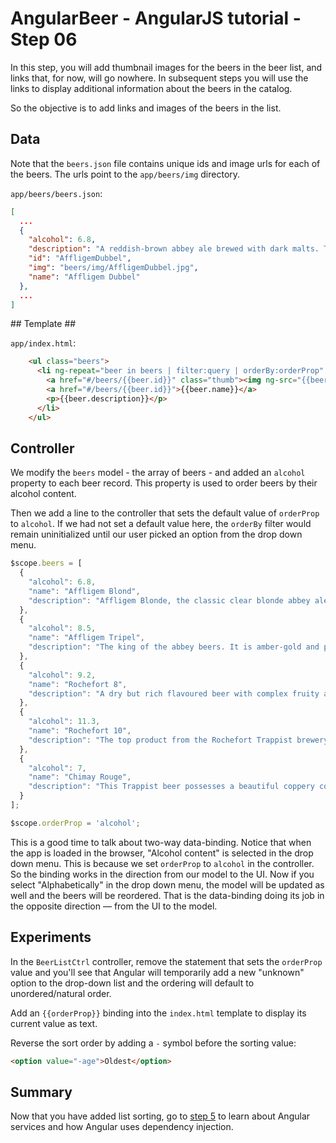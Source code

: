 # AngularBeer - AngularJS tutorial - Step 06 #

In this step, you will add thumbnail images for the beers in the beer list, and links that, for now, will go nowhere. In subsequent steps you will use the links to display additional information about the beers in the catalog.

So the objective is to add links and images of the beers in the list.

## Data ##

Note that the `beers.json` file contains unique ids and image urls for each of the beers. The urls point to the `app/beers/img` directory.

`app/beers/beers.json`:

```json
[
  ...
  {
    "alcohol": 6.8,
    "description": "A reddish-brown abbey ale brewed with dark malts. The secondary fermentation gives a fruity aroma and a unique spicy character with a distinctive aftertaste. Secondary fermentation in the bottle.",
    "id": "AffligemDubbel",
    "img": "beers/img/AffligemDubbel.jpg",
    "name": "Affligem Dubbel"
  },
  ...
]
```


## Template ##


`app/index.html`:

```html
    <ul class="beers">
      <li ng-repeat="beer in beers | filter:query | orderBy:orderProp" class="thumbnail">
        <a href="#/beers/{{beer.id}}" class="thumb"><img ng-src="{{beer.img}}"></a>
        <a href="#/beers/{{beer.id}}">{{beer.name}}</a>
        <p>{{beer.description}}</p>
      </li>
    </ul>
```


## Controller ##

We modify the `beers` model - the array of beers - and added an `alcohol` property to each beer record. This property is used to order beers by their alcohol content.

Then we add a line to the controller that sets the default value of `orderProp` to `alcohol`. If we had not set a default value here, the `orderBy` filter would remain uninitialized until our user picked an option from the drop down menu.

```javascript
$scope.beers = [
  {
    "alcohol": 6.8,
    "name": "Affligem Blond",
    "description": "Affligem Blonde, the classic clear blonde abbey ale, with a gentle roundness and 6.8% alcohol. Low on bitterness, it is eminently drinkable."
  },
  {
    "alcohol": 8.5,
    "name": "Affligem Tripel",
    "description": "The king of the abbey beers. It is amber-gold and pours with a deep head and original aroma, delivering a complex, full bodied flavour. Pure enjoyment! Secondary fermentation in the bottle."
  },
  {
    "alcohol": 9.2,
    "name": "Rochefort 8",
    "description": "A dry but rich flavoured beer with complex fruity and spicy flavours."
  },
  {
    "alcohol": 11.3,
    "name": "Rochefort 10",
    "description": "The top product from the Rochefort Trappist brewery. Dark colour, full and very impressive taste. Strong plum, raisin, and black currant palate, with ascending notes of vinousness and other complexities."
  },
  {
    "alcohol": 7,
    "name": "Chimay Rouge",
    "description": "This Trappist beer possesses a beautiful coppery colour that makes it particularly attractive. Topped with a creamy head, it gives off a slight fruity apricot smell from the fermentation. The aroma felt in the mouth is a balance confirming the fruit nuances revealed to the sense of smell. This traditional Belgian beer is best savoured at cellar temperature "
  }
];

$scope.orderProp = 'alcohol';
```

This is a good time to talk about two-way data-binding. Notice that when the app is loaded in the browser, "Alcohol content" is selected in the drop down menu. This is because we set `orderProp` to `alcohol` in the controller. So the binding works in the direction from our model to the UI. Now if you select "Alphabetically" in the drop down menu, the model will be updated as well and the beers will be reordered. That is the data-binding doing its job in the opposite direction — from the UI to the model.

## Experiments ##


In the `BeerListCtrl` controller, remove the statement that sets the `orderProp` value and you'll see that Angular will temporarily add a new "unknown" option to the drop-down list and the ordering will default to unordered/natural order.

Add an `{{orderProp}}` binding into the `index.html` template to display its current value as text.

Reverse the sort order by adding a `-` symbol before the sorting value: 

```html
<option value="-age">Oldest</option>
```

## Summary ##

Now that you have added list sorting, go to [step 5](../step-05) to learn about Angular services and how Angular uses dependency injection.